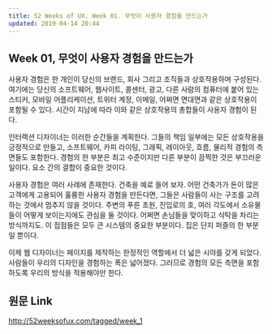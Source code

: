 ```yaml
---
title: 52 Weeks of UX. Week 01. 무엇이 사용자 경험을 만드는가
updated: 2019-04-14 20:44
---
```


## Week 01, 무엇이 사용자 경험을 만드는가

<div class="divider"></div>

사용자 경험은 한 개인이 당신의 브랜드, 회사 그리고 조직들과 상호작용하며 구성된다. 여기에는 당신의 소프트웨어, 웹사이트, 콜센터, 광고, 다른 사람의 컴퓨터에 붙어 있는 스티커, 모바일 어플리케이션, 트위터 계정, 이메일, 어쩌면 면대면과 같은 상호작용이 포함될 수 있다. 시간이 지남에 따라 이와 같은 상호작용의 총합들이 사용자 경험이 된다.

인터랙션 디자이너는 이러한 순간들을 계획한다. 그들의 책임 일부에는 모든 상호작용을 긍정적으로 만들고, 소프트웨어, 카피 라이팅, 그래픽, 레이아웃, 흐름, 물리적 경험의 측면들도 포함한다. 경험의 한 부분은 최고 수준이지만 다른 부분이 끔찍한 것은 부끄러운 일이다. 요소 간의 결합이 중요한 것이다.

사용자 경험은 여러 사례에 존재한다. 건축을 예로 들어 보자. 어떤 건축가가 돈이 많은 고객에게 고용되어 훌륭한 사용자 경험을 만든다면, 그들은 사람들이 사는 구조를 고려하는 것에서 멈추지 않을 것이다. 주변의 푸른 초원, 진입로의 호, 여러 각도에서 소유물들이 어떻게 보이는지에도 관심을 둘 것이다. 어쩌면 손님들을 맞이하고 식탁을 차리는 방식까지도. 이 접점들은 모두 큰 시스템의 중요한 부분이다. 집은 단지 퍼즐의 한 부분일 뿐이다.

이제 웹 디자이너는 페이지를 제작하는 한정적인 역할에서 더 넓은 시야를 갖게 되었다. 사람들이 우리의 디자인을 경험하는 폭은 넓어졌다. 그러므로 경험의 모든 측면을 포함하도록 우리의 방식을 적용해야만 한다.


## 원문 Link

<div class="divider"></div>

<http://52weeksofux.com/tagged/week_1>
